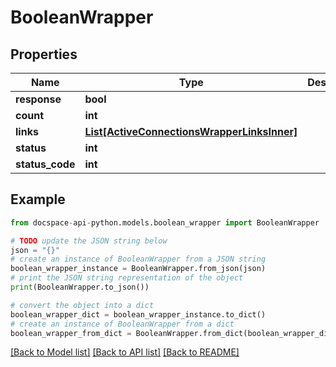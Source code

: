# BooleanWrapper

## Properties

Name | Type | Description | Notes
------------ | ------------- | ------------- | -------------
**response** | **bool** |  | [optional] 
**count** | **int** |  | [optional] 
**links** | [**List[ActiveConnectionsWrapperLinksInner]**](ActiveConnectionsWrapperLinksInner.md) |  | [optional] 
**status** | **int** |  | [optional] 
**status_code** | **int** |  | [optional] 

## Example

```python
from docspace-api-python.models.boolean_wrapper import BooleanWrapper

# TODO update the JSON string below
json = "{}"
# create an instance of BooleanWrapper from a JSON string
boolean_wrapper_instance = BooleanWrapper.from_json(json)
# print the JSON string representation of the object
print(BooleanWrapper.to_json())

# convert the object into a dict
boolean_wrapper_dict = boolean_wrapper_instance.to_dict()
# create an instance of BooleanWrapper from a dict
boolean_wrapper_from_dict = BooleanWrapper.from_dict(boolean_wrapper_dict)
```
[[Back to Model list]](../README.md#documentation-for-models) [[Back to API list]](../README.md#documentation-for-api-endpoints) [[Back to README]](../README.md)


